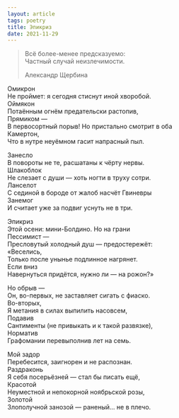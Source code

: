 ```yaml
---
layout: article
tags: poetry
title: Эпикриз
date: 2021-11-29
---
```


> Всё более-менее предсказуемо:<br>
> Частный случай неизлечимости.
> <footer>Александр Щербина</footer>

Омикрон<br>
Не проймет: я сегодня стиснут иной хворобой.<br>
Оймякон<br>
Потаённым огнём предательски растопив,<br>
Прямиком —<br>
В первосортный порыв! Но пристально смотрит в оба<br>
Камертон,<br>
Что в нутре неуёмном гасит напрасный пыл.<br>

Занесло<br>
В повороты не те, расшатаны к чёрту нервы.<br>
Шлакоблок<br>
Не слезает с души — хоть ногти в труху сотри.<br>
Ланселот<br>
С сединой в бороде от жалоб насчёт Гвиневры<br>
Занемог<br>
И считает уже за подвиг уснуть не в три.<br>

Эпикриз<br>
Этой осени: мини-Болдино. Но на грани<br>
Пессимист —<br>
Пресловутый холодный душ — предостережёт:<br>
«Веселись,<br>
Только после унынье подлинное нагрянет.<br>
Если вниз<br>
Навернуться придётся, нужно ли — на рожон?»<br>

Но обрыв —<br>
Он, во-первых, не заставляет сигать с фиаско.<br>
Во-вторых,<br>
Я метания в силах выпилить насовсем,<br>
Подавив<br>
Сантименты (не привыкать и к такой развязке),<br>
Норматив<br>
Графомании перевыполнив лет на семь.<br>

Мой задор<br>
Перебесится, заигнорен и не распознан.<br>
Раздраконь<br>
Я себя посерьёзней — стал бы писать ещё,<br>
Красотой<br>
Неуместной и непокорной ноябрьской розы,<br>
Золотой<br>
Злополучной занозой — раненый... не в плечо.
